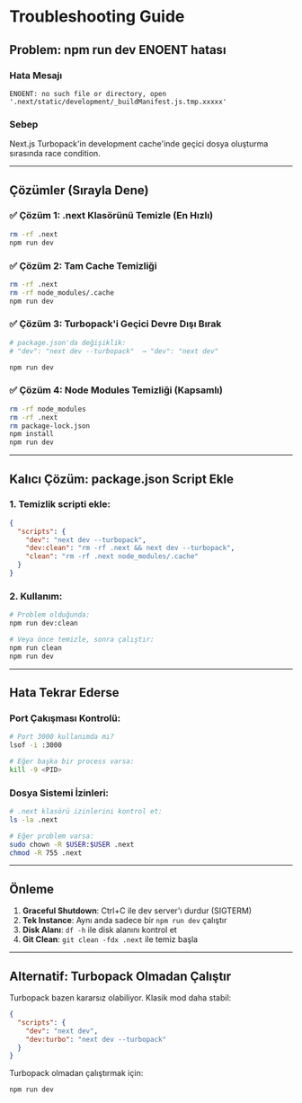 # Troubleshooting Guide

## Problem: npm run dev ENOENT hatası

### Hata Mesajı
```
ENOENT: no such file or directory, open '.next/static/development/_buildManifest.js.tmp.xxxxx'
```

### Sebep
Next.js Turbopack'in development cache'inde geçici dosya oluşturma sırasında race condition.

---

## Çözümler (Sırayla Dene)

### ✅ Çözüm 1: .next Klasörünü Temizle (En Hızlı)
```bash
rm -rf .next
npm run dev
```

### ✅ Çözüm 2: Tam Cache Temizliği
```bash
rm -rf .next
rm -rf node_modules/.cache
npm run dev
```

### ✅ Çözüm 3: Turbopack'i Geçici Devre Dışı Bırak
```bash
# package.json'da değişiklik:
# "dev": "next dev --turbopack"  → "dev": "next dev"

npm run dev
```

### ✅ Çözüm 4: Node Modules Temizliği (Kapsamlı)
```bash
rm -rf node_modules
rm -rf .next
rm package-lock.json
npm install
npm run dev
```

---

## Kalıcı Çözüm: package.json Script Ekle

### 1. Temizlik scripti ekle:
```json
{
  "scripts": {
    "dev": "next dev --turbopack",
    "dev:clean": "rm -rf .next && next dev --turbopack",
    "clean": "rm -rf .next node_modules/.cache"
  }
}
```

### 2. Kullanım:
```bash
# Problem olduğunda:
npm run dev:clean

# Veya önce temizle, sonra çalıştır:
npm run clean
npm run dev
```

---

## Hata Tekrar Ederse

### Port Çakışması Kontrolü:
```bash
# Port 3000 kullanımda mı?
lsof -i :3000

# Eğer başka bir process varsa:
kill -9 <PID>
```

### Dosya Sistemi İzinleri:
```bash
# .next klasörü izinlerini kontrol et:
ls -la .next

# Eğer problem varsa:
sudo chown -R $USER:$USER .next
chmod -R 755 .next
```

---

## Önleme

1. **Graceful Shutdown**: Ctrl+C ile dev server'ı durdur (SIGTERM)
2. **Tek Instance**: Aynı anda sadece bir `npm run dev` çalıştır
3. **Disk Alanı**: `df -h` ile disk alanını kontrol et
4. **Git Clean**: `git clean -fdx .next` ile temiz başla

---

## Alternatif: Turbopack Olmadan Çalıştır

Turbopack bazen kararsız olabiliyor. Klasik mod daha stabil:

```json
{
  "scripts": {
    "dev": "next dev",
    "dev:turbo": "next dev --turbopack"
  }
}
```

Turbopack olmadan çalıştırmak için:
```bash
npm run dev
```
